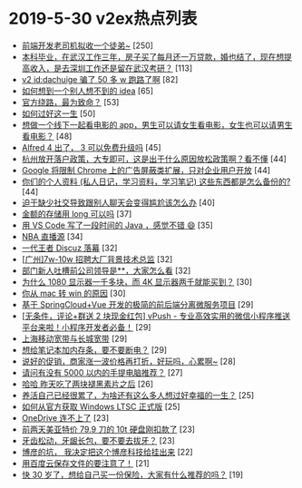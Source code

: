 # 2019-5-30 v2ex热点列表

+ [前端开发老司机拟收一个徒弟~](https://www.v2ex.com/t/569069#reply250) [250]
+ [本科毕业，在武汉工作三年，房子买了每月还一万贷款，婚也结了，现在想提高收入，是去深圳工作还是留在武汉考研？](https://www.v2ex.com/t/568990#reply113) [113]
+ [v2 id:dachuige 骗了 50 多 w 跑路了啊](https://www.v2ex.com/t/569070#reply82) [82]
+ [如何想到一个别人想不到的 idea](https://www.v2ex.com/t/568972#reply65) [65]
+ [官方绕路，最为致命？](https://www.v2ex.com/t/569028#reply53) [53]
+ [如何过好这一生](https://www.v2ex.com/t/569049#reply50) [50]
+ [想做一个线下一起看电影的 app，男生可以请女生看电影，女生也可以请男生看电影？](https://www.v2ex.com/t/569169#reply48) [48]
+ [Alfred 4 出了， 3 可以免费升级吗](https://www.v2ex.com/t/569013#reply45) [45]
+ [杭州放开落户政策，大专即可，这是出于什么原因放松政策啊？看不懂](https://www.v2ex.com/t/569098#reply44) [44]
+ [Google 将限制 Chrome 上的广告屏蔽类扩展，只对企业用户开放](https://www.v2ex.com/t/569209#reply44) [44]
+ [你们的个人资料 (私人日记，学习资料，学习笔记) 这些东西都是怎么备份的?](https://www.v2ex.com/t/569218#reply44) [44]
+ [迫于缺少社交导致跟别人聊天会变得尴尬该怎么办](https://www.v2ex.com/t/569081#reply40) [40]
+ [金额的存储用 long 可以吗](https://www.v2ex.com/t/569119#reply37) [37]
+ [用 VS Code 写了一段时间的 Java ，感觉不错 😄](https://www.v2ex.com/t/569097#reply35) [35]
+ [NBA 直播源](https://www.v2ex.com/t/568966#reply34) [34]
+ [一代王者 Discuz 落幕](https://www.v2ex.com/t/569216#reply32) [32]
+ [[广州]7w-10w 招聘大厂背景技术总监](https://www.v2ex.com/t/568974#reply32) [32]
+ [部门新人吐槽前公司领导是**，大家怎么看](https://www.v2ex.com/t/568984#reply32) [32]
+ [为什么 1080 显示器一千多块，而 4K 显示器两千就能买到？](https://www.v2ex.com/t/569112#reply30) [30]
+ [你从 mac 转 win 的原因](https://www.v2ex.com/t/569245#reply30) [30]
+ [基于 SpringCloud+Vue 开发的极简的前后端分离微服务项目](https://www.v2ex.com/t/568967#reply29) [29]
+ [[无条件，评论+群送 2 块现金红包] vPush - 专业高效实用的微信小程序推送平台来啦！小程序开发者必备！](https://www.v2ex.com/t/568971#reply29) [29]
+ [上海移动宽带与长城宽带](https://www.v2ex.com/t/569010#reply29) [29]
+ [想给笔记本加内存条，要不要断电？](https://www.v2ex.com/t/569056#reply29) [29]
+ [说好的促销，商家涨一波价格再打折，好玩吗，心累啊~](https://www.v2ex.com/t/569123#reply28) [28]
+ [请问有没有 5000 以内的手提电脑推荐？](https://www.v2ex.com/t/569103#reply27) [27]
+ [哈哈 昨天吃了两块褪黑素片之后](https://www.v2ex.com/t/568987#reply26) [26]
+ [养活自己已经很累了，为啥还有这么多人想过好幸福的一生？](https://www.v2ex.com/t/569184#reply25) [25]
+ [如何从官方获取 Windows LTSC 正式版](https://www.v2ex.com/t/569075#reply25) [25]
+ [OneDrive 连不上了](https://www.v2ex.com/t/569142#reply23) [23]
+ [前两天美亚特价 79.9 刀的 10t 硬盘刚扣款了](https://www.v2ex.com/t/569044#reply23) [23]
+ [牙齿松动，牙龈长包，要不要去拔牙？](https://www.v2ex.com/t/569074#reply23) [23]
+ [博彦的坑， 我决定把这个博彦科技给挂出来](https://www.v2ex.com/t/569100#reply22) [22]
+ [用百度云保存文件的要注意了！](https://www.v2ex.com/t/568961#reply21) [21]
+ [快 30 岁了，想给自己买一份保险，大家有什么推荐的吗？](https://www.v2ex.com/t/569150#reply19) [19]
